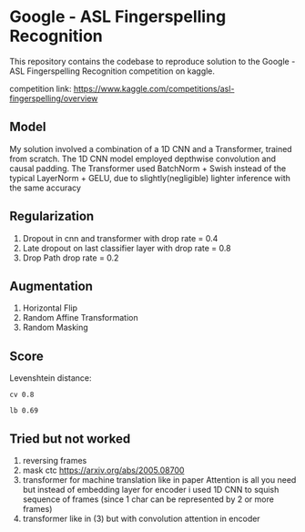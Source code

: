 # Google - ASL Fingerspelling Recognition

This repository contains the codebase to reproduce solution to the Google - ASL Fingerspelling Recognition competition on kaggle.

competition link: https://www.kaggle.com/competitions/asl-fingerspelling/overview

## Model
My solution involved a combination of a 1D CNN and a Transformer, trained from scratch. The 1D CNN model employed depthwise convolution and causal padding. The Transformer used BatchNorm + Swish instead of the typical LayerNorm + GELU, due to slightly(negligible) lighter inference with the same accuracy

## Regularization
  1) Dropout in cnn and transformer with drop rate = 0.4
  2) Late dropout on last classifier layer with drop rate = 0.8
  3) Drop Path drop rate = 0.2


## Augmentation
  1) Horizontal Flip
  2) Random Affine Transformation
  3) Random Masking

## Score
Levenshtein distance:

    cv 0.8
  
    lb 0.69

## Tried but not worked
  1) reversing frames
  2) mask ctc https://arxiv.org/abs/2005.08700
  3) transformer for machine translation like in paper Attention is all you need but instead of embedding layer for encoder i used 1D CNN to squish sequence of frames (since 1 char can be represented by 2 or more frames)
  4) transformer like in (3) but with convolution attention in encoder
  

